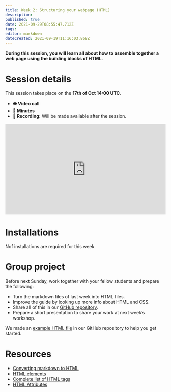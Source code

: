 ```yaml
---
title: Week 2: Structuring your webpage (HTML)
description: 
published: true
date: 2021-09-29T08:55:47.712Z
tags: 
editor: markdown
dateCreated: 2021-09-19T11:16:03.868Z
---
```


**During this session, you will learn all about how to assemble together a web page using the building blocks of HTML.**

# Session details
This session takes place on the **17th of Oct 14:00 UTC**.
- **☎️ Video call**
- **📝 Minutes**
- **🔴 Recording:** Will be made available after the session.

<div style="position: relative;padding-bottom: 56.25%;height: 0;margin-top:16px;">
  <iframe src="https://pitch.com/embed/34a0793b-1323-48ed-8666-0c412e5b9db1" allow="fullscreen" allowfullscreen="" width="100%" height="100%" style="border:0;position: absolute;top: 0;left: 0;"></iframe>
</div>

# Installations
Nof installations are required for this week.

# Group project
Before next Sunday, work together with your fellow students and prepare the following:
- Turn the markdown files of last week into HTML files.
- Improve the guide by looking up more info about HTML and CSS.
- Share all of this in our [GitHub repository](https://github.com/activisthandbook/web-dev-course).
- Prepare a short presentation to share your work at next week’s workshop.

We made an [example HTML file](https://github.com/activisthandbook/web-dev-course/blob/main/week-2/example.html) in our GitHub repository to help you get started.

# Resources
- [Converting markdown to HTML](https://codingnconcepts.com/markdown/markdown-vs-html/)
- [HTML elements](https://www.w3schools.com/html/html_elements.asp)
- [Complete list of HTML tags](https://www.w3schools.com/TAGs/)
- [HTML Attributes](https://www.w3schools.com/tags/ref_attributes.asp)
